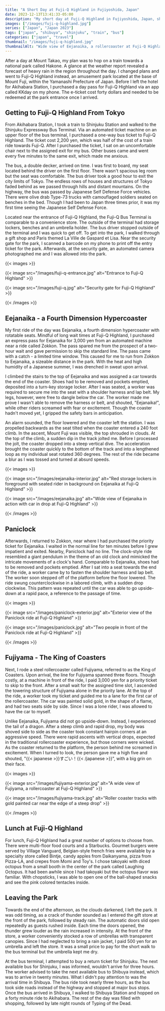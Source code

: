 ```yaml
---
title: "A Short Day at Fuji-Q Highland in Fujiyoshida, Japan"
date: 2023-12-13T13:41:33-05:00
description: "My short day at Fuji-Q Highland in Fujiyoshida, Japan, shortened by heavy rain and thunder."
images: ["/images/fuji-q-highland.jpg"]
series: ["Japan", "Japan 2023"]
tags: ["japan", "shibuya", "shinjuku", "train", "bus"]
categories: ["japan", "travel"]
thumbnail: "/images/fuji-q-highland.jpg"
thumbnailAlt: "Wide view of Eejanaika, a rollercoaster at Fuji-Q Highland, with two people walking in foreground"
---
```


After a day at Mount Takao, my plan was to hop on a train towards a national park called Hakone. A glance at the weather report revealed a forecast of heavy rain in the region throughout the day. I changed plans and went to Fuji-Q Highland instead, an amusement park located at the base of Mount Fuji, within the Yamanashi Prefecture of Japan. Before I left the hotel for Akihabara Station, I purchased a day pass for Fuji-Q Highland via an app called KKday on my phone. The e-ticket cost forty dollars and needed to be redeemed at the park entrance once I arrived.

## Getting to Fuji-Q Highland From Tokyo

From Akihabara Station, I took a train to Shinjuku Station and walked to the Shinjuku Expressway Bus Terminal. Via an automated ticket machine on an upper floor of the bus terminal, I purchased a one-way bus ticket to Fuji-Q Highland. The ticket cost 2,200 yen, which was half of the cost of a train ride towards Fuji-Q. After I purchased the ticket, I sat on an uncomfortable chair next to the assigned exit for my bus. Other buses came and went every five minutes to the same exit, which made me anxious.

The bus, a double decker, arrived on time. I was first to board, my seat located behind the driver on the first floor. There wasn't spacious leg room but the seat was comfortable. The bus driver took a good hour to exit the city limits of Tokyo. The endless rows of houses and structures of Tokyo faded behind as we passed through hills and distant mountains. On the highway, the bus was passed by Japanese Self Defense Force vehicles. There were olive drab Type-73 trucks with camouflaged soldiers seated on benches in the bed. Though I had been to Japan three times prior, it was my first time seeing the Japanese Self Defense Force.

Located near the entrance of Fuji-Q Highland, the Fuji-Q Bus Terminal is comparable to a convenience store. The outside of the terminal had storage lockers, benches and an umbrella holder. The bus driver stopped outside of the terminal and I was quick to get off. To get into the park, I walked through a gift shop and Paris themed La Ville de Gaspard et Lisa. Near the security gate for the park, I scanned a barcode on my phone to print off the entry ticket for the park. Afterwards, at the security gate, an automated camera photographed me and I was allowed into the park.

{{< images >}}

{{< image src="/images/fuji-q-entrance.jpg" alt="Entrance to Fuji-Q Highland" >}}

{{< image src="/images/fuji-q.jpg" alt="Security gate for Fuji-Q Highland" >}}

{{< /images >}}

## Eejanaika - a Fourth Dimension Hypercoaster

My first ride of the day was Eejanaika, a fourth dimension hypercoaster with rotatable seats. Mindful of long wait times at Fuji-Q Highland, I purchased an express pass for Eejanaika for 3,000 yen from an automated machine near a ride called Zokkon. The pass spared me from the prospect of a two-hour wait and gave permission to skip the standard line. The pass came with a catch - a limited time window. This caused for me to run from Zokkon to Eejanaika, a sizeable distance in the park. With the heat and high humidity of a Japanese summer, I was drenched in sweat upon arrival.

I climbed the stairs to the top of Eejanaika and was assigned a car towards the end of the coaster. Shoes had to be removed and pockets emptied, deposited into a turn-key storage locker. After I was seated, a worker was required to secure me into the seat with a shoulder harness and lap belt. My legs, however, were free to dangle below the car. The worker made me prove I wasn't able to remove the harness or belt, and shouted, "Eejanaika!", while other riders screamed with fear or excitement. Though the coaster hadn't moved yet, I gripped the safety bars in anticipation.

An alarm sounded, the floor lowered and the coaster left the station. I was propelled backwards as the seat tilted when the coaster entered a 240 foot climb. In the ascent, Mount Fuji was visible, the top shrouded in clouds. At the top of the climb, a sudden dip in the track jolted me. Before I processed the jolt, the coaster dropped into a steep vertical dive. The acceleration brought the coaster quickly to the bottom of the track and into a lengthened loop as my individual seat rotated 360 degrees. The rest of the ride became a blur as I was tossed and turned at absurd speeds.

{{< images >}}

{{< image src="/images/eejanaika-interior.jpg" alt="Red storage lockers in foreground with seated rider in background on Eejanaika at Fuji-Q Highland" >}}

{{< image src="/images/eejanaika.jpg" alt="Wide view of Eejanaika in action with car in drop at Fuji-Q Highland" >}}

{{< /images >}}

## Paniclock

Afterwards, I returned to Zokkon, near where I had purchased the priority ticket for Eejanaika. I waited in the normal line for ten minutes before I grew impatient and exited. Nearby, Paniclock had no line. The clock-style ride resembled a giant pendulum in the theme of an old clock and mimicked the intricate movements of a clock's hand. Comparable to Eejanaika, shoes had to be removed and pockets emptied. After I sat into a seat towards the end of the ride, a worker came by to fasten the shoulder harness and lap belt. The worker soon stepped off of the platform before the floor lowered. The ride swung counterclockwise in a labored climb, with a sudden drop clockwise. This pattern was repeated until the car was able to go upside-down at a rapid pace, a reference to the passage of time.

{{< images >}}

{{< image src="/images/paniclock-exterior.jpg" alt="Exterior view of the Paniclock ride at Fuji-Q Highland" >}}

{{< image src="/images/paniclock.jpg" alt="Two people in front of the Paniclock ride at Fuji-Q Highland" >}}

{{< /images >}}

## Fujiyama - The King of Coasters

Next, I rode a steel rollercoaster called Fujiyama, referred to as the King of Coasters. Upon arrival, the line for Fujiyama spanned three floors. Though costly, at a machine in front of the ride, I paid 3,000 yen for a priority ticket to skip to the front. After a small wait for the assigned time slot, I ascended the towering structure of Fujiyama alone in the priority lane. At the top of the ride, a worker took my ticket and guided me to a lane for the first car of the rollercoaster. The car was painted solid gold, in the shape of a flame, and had two seats side by side. Since I was a lone rider, I was allowed to have the car to myself.

Unlike Eejanaika, Fujiyama did not go upside-down. Instead, I experienced the tail of a dragon. After a steep climb and rapid drop, my body was shoved side to side as the coaster took constant hairpin corners at an aggressive speed. There were rapid ascents with vertical drops, expected in the traditional rollercoaster experience, but those corners were wicked. As the coaster returned to the platform, the person behind me screamed in excitement. When I turned to look, the person gave me a high five and shouted, "{{< japanese >}}すごい！{{< /japanese >}}", with a big grin on their face.

{{< images >}}

{{< image src="/images/fujiyama-exterior.jpg" alt="A wide view of Fujiyama, a rollercoaster at Fuji-Q Highland" >}}

{{< image src="/images/fujiyama-track.jpg" alt="Roller coaster tracks with gold painted car near the edge of a steep drop" >}}

{{< /images >}}

## Lunch at Fuji-Q Highland

For lunch, Fuji-Q Highland had a great number of options to choose from. There were multi-floor food courts and a Starbucks. Gourmet burgers were served by Village Vanguard, Belgian-style french fries were available by a specialty store called Bintje, candy apples from Daikanyama, pizza from Pizza-LA, and crepes from Momi and Toy's. I chose takoyaki with diced octopus from a small booth in the center of the park called Laughing Octopus. It had been awhile since I had takoyaki but the octopus flavor was familiar. With chopsticks, I was able to open one of the ball-shaped snacks and see the pink colored tentacles inside.

## Leaving the Park

Towards the end of the afternoon, as the clouds darkened, I left the park. It was odd timing, as a crack of thunder sounded as I entered the gift store at the front of the park, followed by steady rain. The automatic doors slid open repeatedly as guests rushed inside. Each time the doors opened, the thunder grew louder as the rain increased in intensity. At the front of the store, a worker conveniently stocked a row of umbrellas with transparent canopies. Since I had neglected to bring a rain jacket, I paid 500 yen for an umbrella and left the store. It was a small price to pay for the short walk to the bus terminal but the umbrella kept me dry.

At the bus terminal, I attempted to buy a return ticket for Shinjuku. The next available bus for Shinjuku, I was informed, wouldn't arrive for three hours. The worker advised to take the next available bus to Shibuya instead, which was to arrive in twenty minutes. What I didn't pay attention to was the arrival time in Shibuya. The bus ride took nearly three hours, as the bus took side roads instead of the highway and stopped at major bus stops. Once the bus arrived in Shibuya, I walked to Shibuya Station and hopped on a forty minute ride to Akihabara. The rest of the day was filled with shopping, followed by late night rounds of Typing of the Dead.
